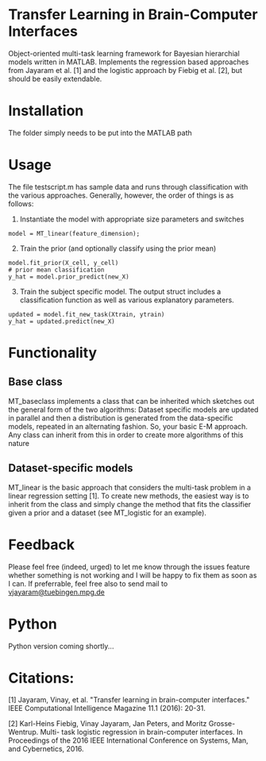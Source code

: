 # Transfer Learning in Brain-Computer Interfaces
Object-oriented multi-task learning framework for Bayesian hierarchial models written in MATLAB. Implements the regression based approaches from Jayaram et al. [1] and the logistic approach by Fiebig et al. [2], but should be easily extendable.

# Installation

The folder simply needs to be put into the MATLAB path

# Usage

The file testscript.m has sample data and runs through classification with the various approaches. Generally, however, the order of things is as follows:

1. Instantiate the model with appropriate size parameters and switches

```
model = MT_linear(feature_dimension);
```

2. Train the prior (and optionally classify using the prior mean)

```
model.fit_prior(X_cell, y_cell)
# prior mean classification
y_hat = model.prior_predict(new_X)
```

3. Train the subject specific model. The output struct includes a classification function as well as various explanatory parameters.

```
updated = model.fit_new_task(Xtrain, ytrain)
y_hat = updated.predict(new_X)
```



# Functionality

## Base class

MT_baseclass implements a class that can be inherited which sketches out the general form of the two algorithms: Dataset specific models are updated in parallel and then a distribution is generated from the data-specific models, repeated in an alternating fashion. So, your basic E-M approach. Any class can inherit from this in order to create more algorithms of this nature

## Dataset-specific models

MT_linear is the basic approach that considers the multi-task problem in a linear regression setting [1]. To create new methods, the easiest way is to inherit from the class and simply change the method that fits the classifier given a prior and a dataset (see MT\_logistic for an example). 


# Feedback
Please feel free (indeed, urged) to let me know through the issues feature whether something is not working and I will be happy to fix them as soon as I can. If preferrable, feel free also to send mail to vjayaram@tuebingen.mpg.de 

# Python
Python version coming shortly...

# Citations:

[1] Jayaram, Vinay, et al. "Transfer learning in brain-computer interfaces." IEEE Computational Intelligence Magazine 11.1 (2016): 20-31.

[2] Karl-Heins Fiebig, Vinay Jayaram, Jan Peters, and Moritz Grosse-Wentrup. Multi-
task logistic regression in brain-computer interfaces. In Proceedings of the 2016 IEEE
International Conference on Systems, Man, and Cybernetics, 2016.

